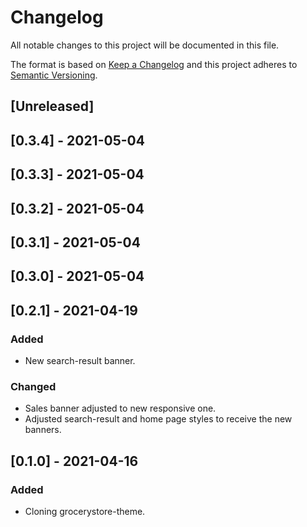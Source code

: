 # Changelog

All notable changes to this project will be documented in this file.

The format is based on [Keep a Changelog](http://keepachangelog.com/en/1.0.0/)
and this project adheres to [Semantic Versioning](http://semver.org/spec/v2.0.0.html).

## [Unreleased]

## [0.3.4] - 2021-05-04

## [0.3.3] - 2021-05-04

## [0.3.2] - 2021-05-04

## [0.3.1] - 2021-05-04

## [0.3.0] - 2021-05-04

## [0.2.1] - 2021-04-19

### Added

- New search-result banner.

### Changed

- Sales banner adjusted to new responsive one.
- Adjusted search-result and home page styles to receive the new banners.

## [0.1.0] - 2021-04-16
### Added

- Cloning grocerystore-theme.